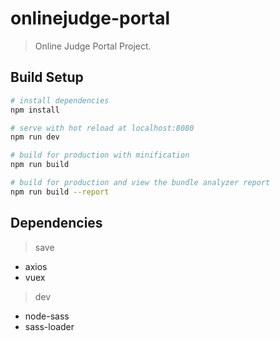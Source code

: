 # onlinejudge-portal

> Online Judge Portal Project.

## Build Setup

```bash
# install dependencies
npm install

# serve with hot reload at localhost:8080
npm run dev

# build for production with minification
npm run build

# build for production and view the bundle analyzer report
npm run build --report
```

## Dependencies

> save
- axios
- vuex

> dev
- node-sass
- sass-loader